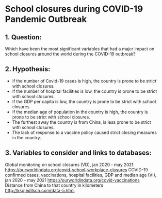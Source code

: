 # School closures during COVID-19 Pandemic Outbreak

## 1. Question: 
Which have been the most significant variables that had a major impact on school closures around the world during the COVID-19 outbreak?

## 2. Hypothesis: 
- If the number of Covid-19 cases is high, the country is prone to be strict with school closures. 
- If the number of hospital facilities is low, the country is prone to be strict with school closures. 
- If the GDP per capita is low, the country is prone to be strict with school closures. 
- If the median age of population in the country is high, the country is prone to be strict with school closures.
- The furthest away the country is from China, is less prone to be strict with school closures.
- The lack of response to a vaccine policy caused strict closing measures in the country.

## 3. Variables to consider and links to databases:
Global monitoring on school closures (VD),  jan 2020 - may 2021
https://ourworldindata.org/covid-school-workplace-closures
COVID-19 confirmed cases, vaccinations, hospital facilities, GDP and median age (VI), jan 2020 - may 2021
https://ourworldindata.org/covid-vaccinations
Distance from China to that country in kilometers
http://ksgleditsch.com/data-5.html

